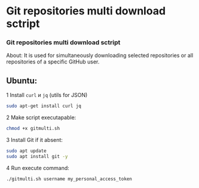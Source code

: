 # Git repositories multi download sctript
### Git repositories multi download sctript

About: It is used for simultaneously downloading selected repositories or all repositories of a specific GitHub user.

## Ubuntu:

1  Install `curl` и `jq` (utils for JSON)
```bash
sudo apt-get install curl jq
```

2 Make script executapable:
```bash
chmod +x gitmulti.sh
```

3 Install Git if it absent:
```bash
sudo apt update
sudo apt install git -y
```

4 Run execute command:
```bash
./gitmulti.sh username my_personal_access_token
```